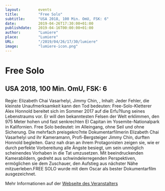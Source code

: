 ```yaml
---
layout:        events
title:         "Free Solo"
subtitle:      "USA 2018, 100 Min. OmU, FSK: 6"
date:          2019-04-26T17:30:00+01:00
publishdate:   2019-04-16T00:00:00+01:00
author:        "Lumiere"
place:         "Lumiere"
URL:           "/2019/04/26/17/30/lumiere"
image:         "lumiere-icon.png"
---
```


Free Solo
===========

USA 2018, 100 Min. OmU, FSK: 6
-----------

Regie: Elizabeth Chai Vasarhelyi, Jimmy Chin, , Inhalt: Jeder Fehler, die kleinste Unaufmerksamkeit kann den Tod bedeuten: Free-Solo-Kletterer Alex Honnold bereitet sich im Sommer 2017 auf die Erfu?llung seines Lebenstraums vor. Er will den bekanntesten Felsen der Welt erklimmen, den 975 Meter hohen und fast senkrechten El Capitan im Yosemite-Nationalpark in Kalifornien. Free Solo bedeutet: im Alleingang, ohne Seil und ohne Sicherung. Die mehrfach preisgekro?nte Dokumentarfilmerin Elizabeth Chai Vasarhelyi und ihr Kameramann, Profi-Bergsteiger Jimmy Chin, durften Honnold begleiten. Ganz nah dran an ihrem Protagonisten zeigen sie, wie er durch perfekte Vorbereitung alle Ängste besiegt, um sein unmöglich scheinendes Vorhaben in die Tat umzusetzen. Mit beeindruckenden Kamerabildern, gedreht aus schwindelerregenden Perspektiven, ermöglichen sie dem Zuschauer, den Aufstieg aus nächster Nähe mitzuerleben.FREE SOLO wurde mit dem Oscar als bester Dokumentarfilm ausgezeichnet.

Mehr Informationen auf der [Webseite des Veranstalters](http://www.lumiere.de/19/04/free.htm)
